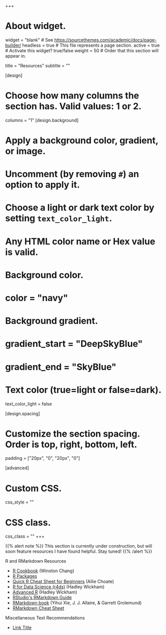 +++
# About widget.
widget = "blank"  # See https://sourcethemes.com/academic/docs/page-builder/
headless = true  # This file represents a page section.
active = true  # Activate this widget? true/false
weight = 50  # Order that this section will appear in.

title = "Resources"
subtitle = ""

[design]
  # Choose how many columns the section has. Valid values: 1 or 2.
  columns = "1"
[design.background]
  # Apply a background color, gradient, or image.
  #   Uncomment (by removing `#`) an option to apply it.
  #   Choose a light or dark text color by setting `text_color_light`.
  #   Any HTML color name or Hex value is valid.

  # Background color.
  # color = "navy"
  
  # Background gradient.
  # gradient_start = "DeepSkyBlue"
  # gradient_end = "SkyBlue"

  # Text color (true=light or false=dark).
  text_color_light = false

[design.spacing]
  # Customize the section spacing. Order is top, right, bottom, left.
  padding = ["20px", "0", "20px", "0"]

[advanced]
 # Custom CSS. 
 css_style = ""
 
 # CSS class.
 css_class = ""
+++

{{% alert note %}}
This section is currently under construction, but will soon feature resources I have found helpful. Stay tuned!
{{% /alert %}}



R and RMarkdown Resources
- [R Cookbook](http://www.cookbook-r.com/) (Winston Chang)
- [R Packages](http://r-pkgs.had.co.nz/)
- [Quick R Cheat Sheet for Beginners](https://rpubs.com/alliechoate/504079) (Allie Choate)
- [R for Data Science (r4ds)](https://r4ds.had.co.nz/) (Hadley Wickham)
- [Advanced R](http://adv-r.had.co.nz/) (Hadley Wickham)
- [RStudio's RMarkdown Guide](https://rmarkdown.rstudio.com/lesson-1.html)
- [RMarkdown book](https://bookdown.org/yihui/rmarkdown/) (Yihui Xie, J. J. Allaire, & Garrett Grolemund)
- [RMarkdown Cheat Sheet](https://rstudio.com/wp-content/uploads/2016/03/rmarkdown-cheatsheet-2.0.pdf?_ga=2.166073470.179623980.1589556320-211446286.1589556320)

Miscellaneous Text Recommendations
- [Link Title](https://sourcethemes.com/academic/)




